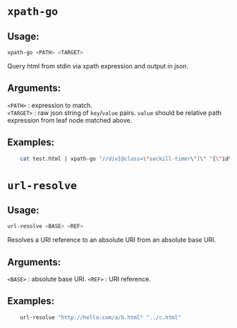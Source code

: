 # `xpath-go`

## Usage:
```bash
xpath-go <PATH> <TARGET>
```
Query html from stdin via xpath expression and output in json.

## Arguments:
`<PATH>`   : expression to match.<br />
`<TARGET>` : raw json string of `key`/`value` pairs. `value` should be relative path expression from leaf node matched above.

## Examples:
```bash
    cat test.html | xpath-go "//div[@class=\"seckill-timer\"]\" "{\"id\":\"./@id\"}"
```

# `url-resolve`

## Usage:
```bash
url-resolve <BASE> <REF>
```
Resolves a URI reference to an absolute URI from an absolute base URI.

## Arguments:
`<BASE>`   : absolute base URI.
`<REF>`    : URI reference.

## Examples:
```bash
	url-resolve "http://hello.com/a/b.html" "../c.html"
```

